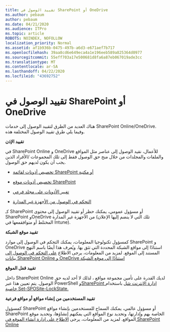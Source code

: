 ```yaml
---
title: تقييد الوصول في SharePoint أو OneDrive
ms.author: pebaum
author: pebaum
ms.date: 04/21/2020
ms.audience: ITPro
ms.topic: article
ROBOTS: NOINDEX, NOFOLLOW
localization_priority: Normal
ms.assetid: af1b936b-0475-497b-a6d3-e671aef7b717
ms.openlocfilehash: 39aa8cd6e649eca4a1e196eeb589a825364d0977
ms.sourcegitcommit: 55eff703a17e500681d8fa6a87eb067019ade3cc
ms.translationtype: MT
ms.contentlocale: ar-SA
ms.lasthandoff: 04/22/2020
ms.locfileid: "43692752"
---
```

# <a name="restrict-access-in-sharepoint-or-onedrive"></a>تقييد الوصول في SharePoint أو OneDrive

هناك العديد من الطرق لتقييد الوصول إلى خدمات SharePoint Online/OneDrive. وفيما يلي طرق تقييد الوصول المختلفة هذه. 

**تقييد الإذن**

في SharePoint Online و OneDrive للأعمال، نقيد الوصول إلى عناصر مثل المواقع والملفات والمجلدات من خلال منح حق الوصول فقط إلى تلك المجموعات /الأفراد الذين يجب أن يكون لديهم حق الوصول.

- [تخصيص أذونات لقائمة SharePoint أو مكتبة](https://support.office.com/article/Customize-permissions-for-a-SharePoint-list-or-library-02d770f3-59eb-4910-a608-5f84cc297782)

- [تخصيص أذونات موقع SharePoint](https://docs.microsoft.com/sharepoint/customize-sharepoint-site-permissions)

- [تغيير الأذونات على مجلد فرعي](https://support.office.com/article/Change-the-permissions-on-a-subfolder-5427BD7C-F20A-4F75-8CF2-5359DD45A1A6)

- [التحكم في الوصول من الأجهزة غير المدارة](https://docs.microsoft.com/sharepoint/control-access-from-unmanaged-devices)

كـ SharePoint أو مسؤول عمومي، يمكنك حظر أو تقييد الوصول إلى محتوى SharePoint وOneDrive من الأجهزة غير المدارة (تلك التي لا ينضم إليها الإعلان المختلط أو متوافقمعها في Intune).

**تقييد موقع الشبكة**

كمسؤول تكنولوجيا المعلومات، يمكنك التحكم في الوصول إلى موارد SharePoint و OneDrive استنادًا إلى مواقع الشبكة المحددة التي تثق بها. ويُعرف هذا أيضًا باسم النهج المستند إلى الموقع. لمزيد من المعلومات، يرجى الاطلاع [على التحكم في الوصول إلى بيانات SharePoint Online و OneDrive استنادًا إلى موقع الشبكة](https://docs.microsoft.com/sharepoint/control-access-based-on-network-location)

**تقييد قفل الموقع** 

داخل SharePoint Online لديك القدرة على تأمين مجموعة مواقع ، لذلك لا أحد لديه حق الوصول. يتم تعيين هذا عبر PowerShell [وSharePoint إدارة الإنترنت شل](https://docs.microsoft.com/powershell/sharepoint/sharepoint-online/connect-sharepoint-online?view=sharepoint-ps) باستخدام [خاصية Set-SPOSite-LockState.](https://docs.microsoft.com/powershell/module/sharepoint-online/set-sposite?view=sharepoint-ps)

**تقييد المستخدمين من إنشاء مواقع أو مواقع فرعية**

كمسؤول SharePoint أو مسؤول عالمي، يمكنك السماح للمستخدمين بإنشاء مواقع SharePoint الخاصة بهم وإدارتها، وتحديد نوع المواقع التي يمكنهم إنشاؤها، وتحديد موقع المواقع. لمزيد من المعلومات، يرجى [الاطلاع على إدارة إنشاء الموقع في SharePoint Online](https://docs.microsoft.com/sharepoint/manage-site-creation)

